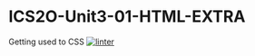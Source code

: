 # ICS2O-Unit3-01-HTML-EXTRA
Getting used to CSS
[![linter](https://github.com/<OWNER>/<REPOSITORY>/workflows/linter/badge.svg)](https://github.com/marketplace/actions/super-linter)
